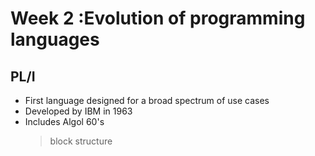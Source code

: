 # Week 2 :Evolution of programming languages

## PL/I
- First language designed for a broad spectrum of use cases
- Developed by IBM in 1963
- Includes Algol 60's 
    > block structure

